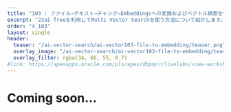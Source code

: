 ```yaml
---
title: "103 : ファイル→テキスト→チャンク→Embeddingsへの変換およびベクトル検索を使おう"
excerpt: "23ai freeを利用してMulti Vector Searchを使う方法について紹介します。"
order: "4_103"
layout: single
header:
  teaser: "/ai-vector-search/ai-vector103-file-to-embedding/teaser.png"
  overlay_image: "/ai-vector-search/ai-vector103-file-to-embedding/teaser.png"
  overlay_filter: rgba(34, 66, 55, 0.7)
#link: https://apexapps.oracle.com/pls/apex/dbpm/r/livelabs/view-workshop?wid=797
---
```


# Coming soon...